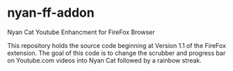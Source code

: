 # nyan-ff-addon
Nyan Cat Youtube Enhancment for FireFox Browser

This repository holds the source code beginning at Version 1.1 of the FireFox extension.  The goal of this code is to change the scrubber and progress bar on Youtube.com videos into Nyan Cat followed by a rainbow streak.
